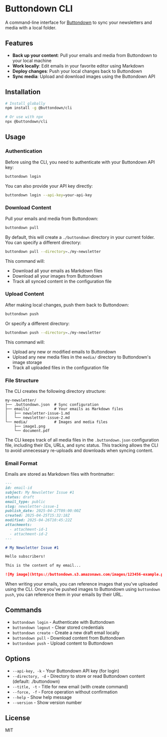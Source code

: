 # Buttondown CLI

A command-line interface for [Buttondown](https://buttondown.com/) to sync your newsletters and media with a local folder.

## Features

- **Back up your content**: Pull your emails and media from Buttondown to your local machine
- **Work locally**: Edit emails in your favorite editor using Markdown
- **Deploy changes**: Push your local changes back to Buttondown
- **Sync media**: Upload and download images using the Buttondown API

## Installation

```bash
# Install globally
npm install -g @buttondown/cli

# Or use with npx
npx @buttondown/cli
```

## Usage

### Authentication

Before using the CLI, you need to authenticate with your Buttondown API key:

```bash
buttondown login
```

You can also provide your API key directly:

```bash
buttondown login --api-key=your-api-key
```

### Download Content

Pull your emails and media from Buttondown:

```bash
buttondown pull
```

By default, this will create a `./buttondown` directory in your current folder. You can specify a different directory:

```bash
buttondown pull --directory=./my-newsletter
```

This command will:

- Download all your emails as Markdown files
- Download all your images from Buttondown
- Track all synced content in the configuration file

### Upload Content

After making local changes, push them back to Buttondown:

```bash
buttondown push
```

Or specify a different directory:

```bash
buttondown push --directory=./my-newsletter
```

This command will:

- Upload any new or modified emails to Buttondown
- Upload any new media files in the `media/` directory to Buttondown's image storage
- Track all uploaded files in the configuration file

### File Structure

The CLI creates the following directory structure:

```
my-newsletter/
├── .buttondown.json  # Sync configuration
├── emails/           # Your emails as Markdown files
│   ├── newsletter-issue-1.md
│   └── newsletter-issue-2.md
└── media/            # Images and media files
    ├── image1.png
    └── document.pdf
```

The CLI keeps track of all media files in the `.buttondown.json` configuration file, including their IDs, URLs, and sync status. This tracking allows the CLI to avoid unnecessary re-uploads and downloads when syncing content.

### Email Format

Emails are stored as Markdown files with frontmatter:

```markdown
---
id: email-id
subject: My Newsletter Issue #1
status: draft
email_type: public
slug: newsletter-issue-1
publish_date: 2025-04-27T09:00:00Z
created: 2025-04-25T15:32:18Z
modified: 2025-04-26T10:45:22Z
attachments:
  - attachment-id-1
  - attachment-id-2
---

# My Newsletter Issue #1

Hello subscribers!

This is the content of my email...

![My image](https://buttondown.s3.amazonaws.com/images/123456-example.png)
```

When writing your emails, you can reference images that you've uploaded using the CLI. Once you've pushed images to Buttondown using `buttondown push`, you can reference them in your emails by their URL.

## Commands

- `buttondown login` - Authenticate with Buttondown
- `buttondown logout` - Clear stored credentials
- `buttondown create` - Create a new draft email locally
- `buttondown pull` - Download content from Buttondown
- `buttondown push` - Upload content to Buttondown

## Options

- `--api-key, -k` - Your Buttondown API key (for login)
- `--directory, -d` - Directory to store or read Buttondown content (default: ./buttondown)
- `--title, -t` - Title for new email (with create command)
- `--force, -f` - Force operation without confirmation
- `--help` - Show help message
- `--version` - Show version number

## License

MIT
